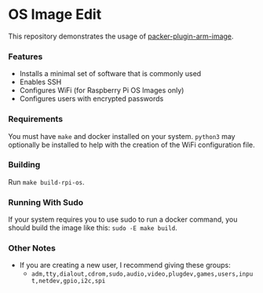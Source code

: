 # OS Image Edit
This repository demonstrates the usage of [packer-plugin-arm-image](https://github.com/solo-io/packer-plugin-arm-image).

### Features
* Installs a minimal set of software that is commonly used
* Enables SSH
* Configures WiFi (for Raspberry Pi OS Images only)
* Configures users with encrypted passwords

### Requirements
You must have `make` and docker installed on your system. `python3` may optionally be installed to
help with the creation of the WiFi configuration file.

### Building
Run `make build-rpi-os`.

### Running With Sudo
If your system requires you to use sudo to run a docker command, you should build the image like this: `sudo -E make build`.


### Other Notes
* If you are creating a new user, I recommend giving these groups:
  * `adm,tty,dialout,cdrom,sudo,audio,video,plugdev,games,users,input,netdev,gpio,i2c,spi`
